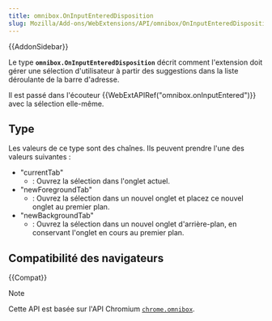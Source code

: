 ```yaml
---
title: omnibox.OnInputEnteredDisposition
slug: Mozilla/Add-ons/WebExtensions/API/omnibox/OnInputEnteredDisposition
---
```


{{AddonSidebar}}

Le type **`omnibox.OnInputEnteredDisposition`** décrit comment l'extension doit gérer une sélection d'utilisateur à partir des suggestions dans la liste déroulante de la barre d'adresse.

Il est passé dans l'écouteur {{WebExtAPIRef("omnibox.onInputEntered")}} avec la sélection elle-même.

## Type

Les valeurs de ce type sont des chaînes. Ils peuvent prendre l'une des valeurs suivantes :

- "currentTab"
  - : Ouvrez la sélection dans l'onglet actuel.
- "newForegroundTab"
  - : Ouvrez la sélection dans un nouvel onglet et placez ce nouvel onglet au premier plan.
- "newBackgroundTab"
  - : Ouvrez la sélection dans un nouvel onglet d'arrière-plan, en conservant l'onglet en cours au premier plan.

## Compatibilité des navigateurs

{{Compat}}

> [!NOTE]
>
> Cette API est basée sur l'API Chromium [`chrome.omnibox`](https://developer.chrome.com/docs/extensions/reference/api/omnibox).
